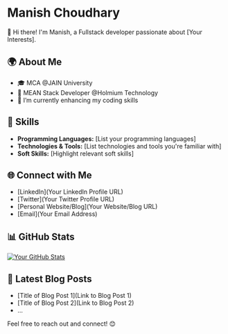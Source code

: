 # Manish Choudhary

👋 Hi there! I'm Manish, a Fullstack developer passionate about [Your Interests].

## 🌍 About Me

- 🎓 MCA @JAIN University
- 💼 MEAN Stack Developer @Holmium Technology
- 🌱 I’m currently enhancing my coding skills
<!-- 💬 Ask me about [Your expertise or interests] -->

## 🚀 Skills

- **Programming Languages:** [List your programming languages]
- **Technologies & Tools:** [List technologies and tools you're familiar with]
- **Soft Skills:** [Highlight relevant soft skills]

## 🌐 Connect with Me

- [LinkedIn](Your LinkedIn Profile URL)
- [Twitter](Your Twitter Profile URL)
- [Personal Website/Blog](Your Website/Blog URL)
- [Email](Your Email Address)

## 📊 GitHub Stats

[![Your GitHub Stats](https://github-readme-stats.vercel.app/api?username=YourGitHubUsername&show_icons=true&count_private=true&hide=prs,issues&theme=radical)](https://github.com/YourGitHubUsername)

## 📝 Latest Blog Posts

- [Title of Blog Post 1](Link to Blog Post 1)
- [Title of Blog Post 2](Link to Blog Post 2)
- ...

Feel free to reach out and connect! 😊
